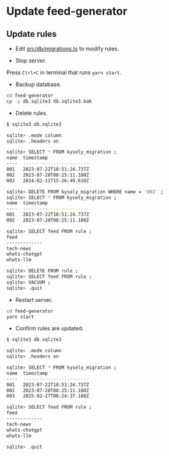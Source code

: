# Update feed-generator

## Update rules

- Edit [src/db/migrations.ts](src/db/migrations.ts) to modify rules.

- Stop server.

Press `Ctrl+C` in terminal that runs `yarn start`.

- Backup database.

```bash
cd feed-generator
cp -p db.sqlite3 db.sqlite3.bak
```

- Delete rules.

```bash
$ sqlite3 db.sqlite3

sqlite> .mode column
sqlite> .headers on

sqlite> SELECT * FROM kysely_migration ;
name  timestamp
----  ------------------------
001   2023-07-22T18:51:24.737Z
002   2023-07-28T08:25:11.180Z
003   2024-02-11T15:26:49.610Z

sqlite> DELETE FROM kysely_migration WHERE name = '003' ;
sqlite> SELECT * FROM kysely_migration ;
name  timestamp
----  ------------------------
001   2023-07-22T18:51:24.737Z
002   2023-07-28T08:25:11.180Z

sqlite> SELECT feed FROM rule ;
feed
-------------
tech-news
whats-chatgpt
whats-llm

sqlite> DELETE FROM rule ;
sqlite> SELECT feed FROM rule ;
sqlite> VACUUM ;
sqlite> .quit
```

- Restart server.

```bash
cd feed-generator
yarn start
```

- Confirm rules are updated.

```bash
$ sqlite3 db.sqlite3

sqlite> .mode column
sqlite> .headers on

sqlite> SELECT * FROM kysely_migration ;
name  timestamp
----  ------------------------
001   2023-07-22T18:51:24.737Z
002   2023-07-28T08:25:11.180Z
003   2025-02-27T08:24:37.188Z

sqlite> SELECT feed FROM rule ;
feed
-------------
tech-news
whats-chatgpt
whats-llm

sqlite> .quit
```
